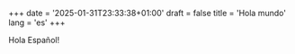+++
date = '2025-01-31T23:33:38+01:00'
draft = false
title = 'Hola mundo'
lang = 'es'
+++

Hola Español!